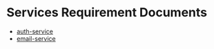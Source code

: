 # Services Requirement Documents

- [auth-service](./auth-service/welcome.md)
- [email-service](./email-service/welcome.md)